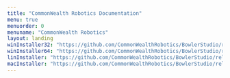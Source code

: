 ```yaml
---
title: "CommonWealth Robotics Documentation"
menu: true
menuorder: 0
menuname: "CommonWealth Robotics"
layout: landing
winInstaller32: "https://github.com/CommonWealthRobotics/BowlerStudio/releases/download/0.21.0/Windows-32-BowlerStudio-0.21.0.exe"
winInstaller64: "https://github.com/CommonWealthRobotics/BowlerStudio/releases/download/0.21.0/Windows-64-BowlerStudio-0.21.0.exe"
linInstaller: "https://github.com/CommonWealthRobotics/BowlerStudio/releases/download/0.21.0/Ubuntu-BowlerStudio-0.21.0.deb"
macInstaller: "https://github.com/CommonWealthRobotics/BowlerStudio/releases/download/0.21.0/MacOSX-BowlerStudio-0.21.0.zip"
---
```



